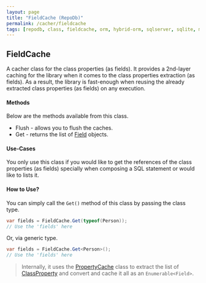 ```yaml
---
layout: page
title: "FieldCache (RepoDb)"
permalink: /cacher/fieldcache
tags: [repodb, class, fieldcache, orm, hybrid-orm, sqlserver, sqlite, mysql, postgresql]
---
```


## FieldCache

A cacher class for the class properties (as fields). It provides a 2nd-layer caching for the library when it comes to the class properties extraction (as fields). As a result, the library is fast-enough when reusing the already extracted class properties (as fields) on any execution.

#### Methods

Below are the methods available from this class.

- Flush - allows you to flush the caches.
- Get - returns the list of [Field](/class/field) objects.

#### Use-Cases

You only use this class if you would like to get the references of the class properties (as fields) specially when composing a SQL statement or would like to lists it.

#### How to Use?

You can simply call the `Get()` method of this class by passing the class type.

```csharp
var fields = FieldCache.Get(typeof(Person));
// Use the 'fields' here
```

Or, via generic type.

```csharp
var fields = FieldCache.Get<Person>();
// Use the 'fields' here
```

> Internally, it uses the [PropertyCache](/cacher/propertycache) class to extract the list of [ClassProperty](/class/classproperty) and convert and cache it all as an `Enumerable<Field>`.